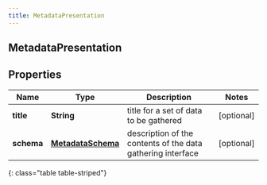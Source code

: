 ```yaml
---
title: MetadataPresentation
---
```

## MetadataPresentation


## Properties

| Name | Type | Description | Notes |
| ------------ | ------------- | ------------- | ------------- |
| **title** | <!----><!---->**String**<!----> | title for a set of data to be gathered |  [optional] |
| **schema** | <!----><!---->[**MetadataSchema**](MetadataSchema.html)<!----> | description of the contents of the data gathering interface |  [optional] |
{: class="table table-striped"}



